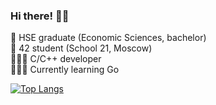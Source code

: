 ### Hi there! 👋🏻

📌 HSE graduate (Economic Sciences, bachelor)\
📌 42 student (School 21, Moscow)\
👩🏻‍💻 C/C++ developer\
👩🏻‍💻 Currently learning Go

[![Top Langs](https://github-readme-stats.vercel.app/api/top-langs/?username=linpoa&layout=compact&theme=nord)](https://github.com/anuraghazra/github-readme-stats)

<!--
**linpoa/linpoa** is a ✨ _special_ ✨ repository because its `README.md` (this file) appears on your GitHub profile.

Here are some ideas to get you started:

- 🔭 I’m currently working on ...
- 🌱 I’m currently learning ...
- 👯 I’m looking to collaborate on ...
- 🤔 I’m looking for help with ...
- 💬 Ask me about ...
- 📫 How to reach me: ...
- 😄 Pronouns: ...
- ⚡ Fun fact: ...
-->
